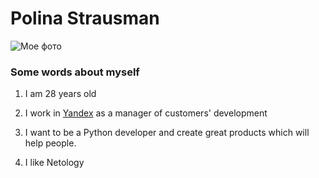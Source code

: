 # Polina Strausman

![Мое фото](https://sun1-21.userapi.com/s/v1/ig2/byanQuXqItSshvZi7MR9SBccrMuROwh3HHh7DsUJMAf4KtZTVgvvKS5E30AXcqGagQutKDxgJhPCdTzDYtWMqPGc.jpg?size=400x400&quality=95&crop=0,0,1920,1920&ava=1)

### Some words about myself

1. I am 28 years old
   
2. I work in [Yandex](https://yandex.ru/company/) as a manager of customers' development

3. I want to be a Python developer and create great products which will help people.

4. I like Netology

